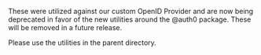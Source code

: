 These were utilized against our custom OpenID Provider and are now being deprecated in favor of the new utilities around the @auth0 package. These will be removed in a future release.

Please use the utilities in the parent directory.
